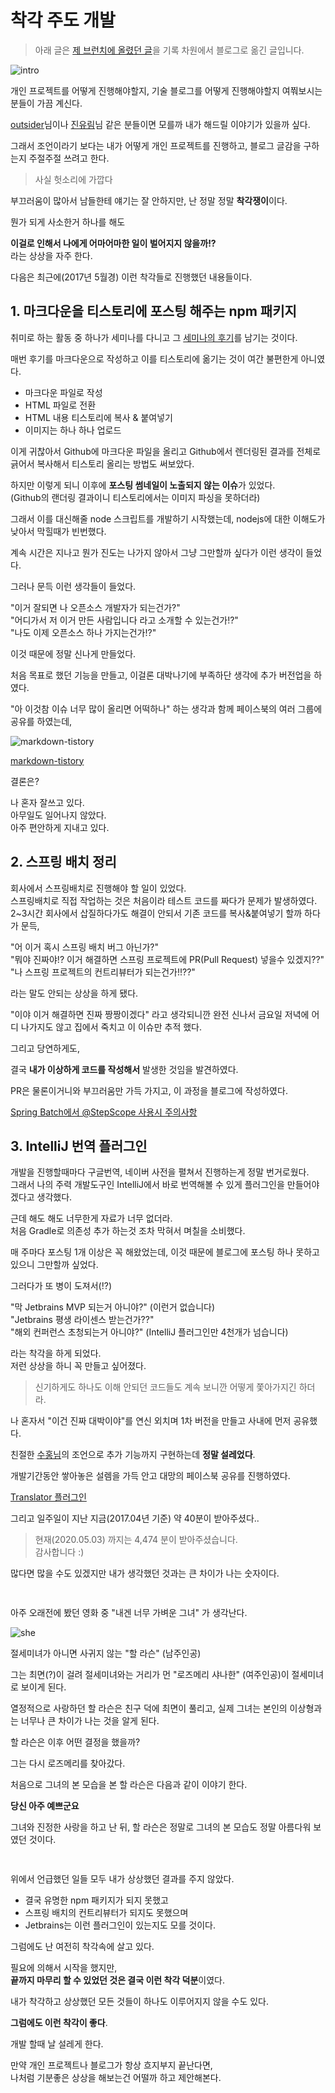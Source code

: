 # 착각 주도 개발

> 아래 글은 [제 브런치에 올렸던 글](https://brunch.co.kr/@jojoldu/7)을 기록 차원에서 블로그로 옮긴 글입니다.

![intro](./images/intro.png)

개인 프로젝트를 어떻게 진행해야할지, 기술 블로그를 어떻게 진행해야할지 여쭤보시는 분들이 가끔 계신다.  
  
[outsider](https://blog.outsider.ne.kr/)님이나 [진유림](https://milooy.wordpress.com/)님 같은 분들이면 모를까 내가 해드릴 이야기가 있을까 싶다.  
  
그래서 조언이라기 보다는 내가 어떻게 개인 프로젝트를 진행하고, 블로그 글감을 구하는지 주절주절 쓰려고 한다.  
  
> 사실 헛소리에 가깝다


부끄러움이 많아서 남들한테 얘기는 잘 안하지만, 난 정말 정말 **착각쟁이**이다.  
  
뭔가 되게 사소한거 하나를 해도  
  
**이걸로 인해서 나에게 어마어마한 일이 벌어지지 않을까!?**  
라는 상상을 자주 한다.  
  
다음은 최근에(2017년 5월경) 이런 착각들로 진행했던 내용들이다.

## 1. 마크다운을 티스토리에 포스팅 해주는 npm 패키지

취미로 하는 활동 중 하나가 세미나를 다니고 그 [세미나의 후기](http://jojoldu.tistory.com/category/%ED%9B%84%EA%B8%B0/%EC%84%B8%EB%AF%B8%EB%82%98)를 남기는 것이다.
  
매번 후기를 마크다운으로 작성하고 이를 티스토리에 옮기는 것이 여간 불편한게 아니였다.  
  
* 마크다운 파일로 작성
* HTML 파일로 전환
* HTML 내용 티스토리에 복사 & 붙여넣기 
* 이미지는 하나 하나 업로드

이게 귀찮아서 Github에 마크다운 파일을 올리고 Github에서 렌더링된 결과를 전체로 긁어서 복사해서 티스토리 올리는 방법도 써보았다.  
  
하지만 이렇게 되니 이후에 **포스팅 썸네일이 노출되지 않는 이슈**가 있었다.  
(Github의 랜더링 결과이니 티스토리에서는 이미지 파싱을 못하더라)  
  
그래서 이를 대신해줄 node 스크립트를 개발하기 시작했는데,  nodejs에 대한 이해도가 낮아서 막힐때가 빈번했다.  
  
계속 시간은 지나고 뭔가 진도는 나가지 않아서 그냥 그만할까 싶다가 이런 생각이 들었다.  
  
그러나 문득 이런 생각들이 들었다.  
  
"이거 잘되면 나 오픈소스 개발자가 되는건가?"  
"어디가서 저 이거 만든 사람입니다 라고 소개할 수 있는건가!?"  
"나도 이제 오픈소스 하나 가지는건가!?"  
  
이것 때문에 정말 신나게 만들었다.  
  
처음 목표로 했던 기능을 만들고, 이걸론 대박나기에 부족하단 생각에 추가 버전업을 하였다.  
  
"아 이것참 이슈 너무 많이 올리면 어떡하나" 하는 생각과 함께 페이스북의 여러 그룹에 공유를 하였는데,

![markdown-tistory](./images/markdown-tistory.png)

[markdown-tistory](https://www.npmjs.com/package/markdown-tistory)

결론은?  
  
나 혼자 잘쓰고 있다.  
아무일도 일어나지 않았다.  
아주 편안하게 지내고 있다.  

## 2. 스프링 배치 정리

회사에서 스프링배치로 진행해야 할 일이 있었다.  
스프링배치로 직접 작업하는 것은 처음이라 테스트 코드를 짜다가 문제가 발생하였다.  
2~3시간 회사에서 삽질하다가도 해결이 안되서 기존 코드를 복사&붙여넣기 할까 하다가 문득,  

"어 이거 혹시 스프링 배치 버그 아닌가?"  
"뭐야 진짜야!? 이거 해결하면 스프링 프로젝트에 PR(Pull Request) 넣을수 있겠지??"  
"나 스프링 프로젝트의 컨트리뷰터가 되는건가!!??"  
  
라는 말도 안되는 상상을 하게 됐다.  
  
"이야 이거 해결하면 진짜 짱짱이겠다" 라고 생각되니깐 완전 신나서 금요일 저녁에 어디 나가지도 않고 집에서 죽치고 이 이슈만 추적 했다.  
  
그리고 당연하게도,  
  
결국 **내가 이상하게 코드를 작성해서** 발생한 것임을 발견하였다.  
  
PR은 물론이거니와 부끄러움만 가득 가지고, 이 과정을 블로그에 작성하였다.  

[Spring Batch에서 @StepScope 사용시 주의사항](http://jojoldu.tistory.com/132)

## 3. IntelliJ 번역 플러그인

개발을 진행할때마다 구글번역, 네이버 사전을 펼쳐서 진행하는게 정말 번거로웠다.  
그래서 나의 주력 개발도구인 IntelliJ에서 바로 번역해볼 수 있게 플러그인을 만들어야겠다고 생각했다.  
  
근데 해도 해도 너무한게 자료가 너무 없더라.  
처음 Gradle로 의존성 추가 하는것 조차 막혀서 며칠을 소비했다.  
  
매 주마다 포스팅 1개 이상은 꼭 해왔었는데, 이것 때문에 블로그에 포스팅 하나 못하고 있으니 그만할까 싶었다.  
  
그러다가 또 병이 도져서(!?)  
  
"막 Jetbrains MVP 되는거 아니야?" (이런거 없습니다)  
"Jetbrains 평생 라이센스 받는건가??"  
"해외 컨퍼런스 초청되는거 아니야?" (IntelliJ 플러그인만 4천개가 넘습니다)  
  
라는 착각을 하게 되었다.  
저런 상상을 하니 꼭 만들고 싶어졌다.  

> 신기하게도 하나도 이해 안되던 코드들도 계속 보니깐 어떻게 쫓아가지긴 하더라.

나 혼자서 "이건 진짜 대박이야"를 연신 외치며 1차 버전을 만들고 사내에 먼저 공유했다.  
  
친절한 [수홍님](https://brunch.co.kr/@sbcoba/)의 조언으로 추가 기능까지 구현하는데 **정말 설레었다**.  
  
개발기간동안 쌓아놓은 설렘을 가득 안고 대망의 페이스북 공유를 진행하였다.  

[Translator 플러그인](https://plugins.jetbrains.com/plugin/9690-translator)

그리고 일주일이 지난 지금(2017.04년 기준) 약 40분이 받아주셨다..

> 현재(2020.05.03) 까지는 4,474 분이 받아주셨습니다.  
> 감사합니다 :)

많다면 많을 수도 있겠지만 내가 생각했던 것과는 큰 차이가 나는 숫자이다.  

<hr class="tx-hr-image-1" style="background: url(//i1.daumcdn.net/deco/contents/horizontalrule/line03.gif?v=2) repeat-x scroll left; height: 15px; border:0">

아주 오래전에 봤던 영화 중 "내겐 너무 가벼운 그녀" 가 생각난다. 

![she](./images/she.png)

절세미녀가 아니면 사귀지 않는 "할 라슨" (남주인공)  
  
그는 최면(?)이 걸려 절세미녀와는 거리가 먼 "로즈메리 샤나한" (여주인공)이 절세미녀로 보이게 된다.  
  
열정적으로 사랑하던 할 라슨은 친구 덕에 최면이 풀리고, 실제 그녀는 본인의 이상형과는 너무나 큰 차이가 나는 것을 알게 된다.  
  
할 라슨은 이후 어떤 결정을 했을까?  
  
그는 다시 로즈메리를 찾아갔다.  
  
처음으로 그녀의 본 모습을 본 할 라슨은 다음과 같이 이야기 한다.

**당신 아주 예쁘군요**  
  
그녀와 진정한 사랑을 하고 난 뒤, 할 라슨은 정말로 그녀의 본 모습도 정말 아름다워 보였던 것이다.  
  
<hr class="tx-hr-image-1" style="background: url(//i1.daumcdn.net/deco/contents/horizontalrule/line03.gif?v=2) repeat-x scroll left; height: 15px; border:0">

위에서 언급했던 일들 모두 내가 상상했던 결과를 주지 않았다.
  
* 결국 유명한 npm 패키지가 되지 못했고
* 스프링 배치의 컨트리뷰터가 되지도 못했으며
* Jetbrains는 이런 플러그인이 있는지도 모를 것이다.

그럼에도 난 여전히 착각속에 살고 있다.  
  
필요에 의해서 시작을 했지만,  
**끝까지 마무리 할 수 있었던 것은 결국 이런 착각 덕분**이였다.  
  
내가 착각하고 상상했던 모든 것들이 하나도 이루어지지 않을 수도 있다.  

**그럼에도 이런 착각이 좋다**.  
  
개발 할때 날 설레게 한다.  
  
만약 개인 프로젝트나 블로그가 항상 흐지부지 끝난다면,  
나처럼 기분좋은 상상을 해보는건 어떨까 하고 제안해본다.  



